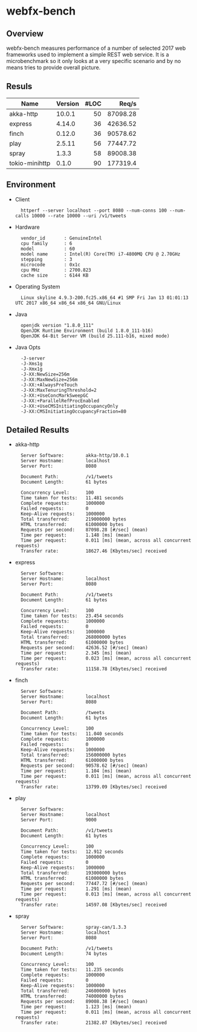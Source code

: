 # webfx-bench

## Overview

webfx-bench measures performance of a number of selected 2017 web frameworks used to implement a simple REST web service. It is a microbenchmark so it only looks at a very specific scenario and by no means tries to provide overall picture.

## Resuls

| Name           | Version | #LOC | Req/s     |
|----------------|---------|-----:|----------:|
| akka-http      | 10.0.1  | 50   | 87098.28
| express        | 4.14.0  | 36   | 42636.52
| finch          | 0.12.0  | 36   | 90578.62
| play           | 2.5.11  | 56   | 77447.72
| spray          | 1.3.3   | 58   | 89008.38
| tokio-minihttp | 0.1.0   | 90   | 177319.4

## Environment

* Client

        httperf --server localhost --port 8080 --num-conns 100 --num-calls 10000 --rate 10000 --uri /v1/tweets

* Hardware

        vendor_id       : GenuineIntel
        cpu family      : 6
        model           : 60
        model name      : Intel(R) Core(TM) i7-4800MQ CPU @ 2.70GHz
        stepping        : 3
        microcode       : 0x1c
        cpu MHz         : 2700.823
        cache size      : 6144 KB

* Operating System

        Linux skyline 4.9.3-200.fc25.x86_64 #1 SMP Fri Jan 13 01:01:13 UTC 2017 x86_64 x86_64 x86_64 GNU/Linux

* Java

        openjdk version "1.8.0_111"
        OpenJDK Runtime Environment (build 1.8.0_111-b16)
        OpenJDK 64-Bit Server VM (build 25.111-b16, mixed mode)

* Java Opts

        -J-server
        -J-Xms1g
        -J-Xmx1g
        -J-XX:NewSize=256m
        -J-XX:MaxNewSize=256m
        -J-XX:+AlwaysPreTouch
        -J-XX:MaxTenuringThreshold=2
        -J-XX:+UseConcMarkSweepGC
        -J-XX:+ParallelRefProcEnabled
        -J-XX:+UseCMSInitiatingOccupancyOnly
        -J-XX:CMSInitiatingOccupancyFraction=80

## Detailed Results

* akka-http

        Server Software:        akka-http/10.0.1
        Server Hostname:        localhost
        Server Port:            8080

        Document Path:          /v1/tweets
        Document Length:        61 bytes

        Concurrency Level:      100
        Time taken for tests:   11.481 seconds
        Complete requests:      1000000
        Failed requests:        0
        Keep-Alive requests:    1000000
        Total transferred:      219000000 bytes
        HTML transferred:       61000000 bytes
        Requests per second:    87098.28 [#/sec] (mean)
        Time per request:       1.148 [ms] (mean)
        Time per request:       0.011 [ms] (mean, across all concurrent requests)
        Transfer rate:          18627.46 [Kbytes/sec] received

* express

        Server Software:
        Server Hostname:        localhost
        Server Port:            8080

        Document Path:          /v1/tweets
        Document Length:        61 bytes

        Concurrency Level:      100
        Time taken for tests:   23.454 seconds
        Complete requests:      1000000
        Failed requests:        0
        Keep-Alive requests:    1000000
        Total transferred:      268000000 bytes
        HTML transferred:       61000000 bytes
        Requests per second:    42636.52 [#/sec] (mean)
        Time per request:       2.345 [ms] (mean)
        Time per request:       0.023 [ms] (mean, across all concurrent requests)
        Transfer rate:          11158.78 [Kbytes/sec] received

* finch

        Server Software:
        Server Hostname:        localhost
        Server Port:            8080

        Document Path:          /tweets
        Document Length:        61 bytes

        Concurrency Level:      100
        Time taken for tests:   11.040 seconds
        Complete requests:      1000000
        Failed requests:        0
        Keep-Alive requests:    1000000
        Total transferred:      156000000 bytes
        HTML transferred:       61000000 bytes
        Requests per second:    90578.62 [#/sec] (mean)
        Time per request:       1.104 [ms] (mean)
        Time per request:       0.011 [ms] (mean, across all concurrent requests)
        Transfer rate:          13799.09 [Kbytes/sec] received

* play

        Server Software:
        Server Hostname:        localhost
        Server Port:            9000

        Document Path:          /v1/tweets
        Document Length:        61 bytes

        Concurrency Level:      100
        Time taken for tests:   12.912 seconds
        Complete requests:      1000000
        Failed requests:        0
        Keep-Alive requests:    1000000
        Total transferred:      193000000 bytes
        HTML transferred:       61000000 bytes
        Requests per second:    77447.72 [#/sec] (mean)
        Time per request:       1.291 [ms] (mean)
        Time per request:       0.013 [ms] (mean, across all concurrent requests)
        Transfer rate:          14597.08 [Kbytes/sec] received

* spray

        Server Software:        spray-can/1.3.3
        Server Hostname:        localhost
        Server Port:            8080

        Document Path:          /v1/tweets
        Document Length:        74 bytes

        Concurrency Level:      100
        Time taken for tests:   11.235 seconds
        Complete requests:      1000000
        Failed requests:        0
        Keep-Alive requests:    1000000
        Total transferred:      246000000 bytes
        HTML transferred:       74000000 bytes
        Requests per second:    89008.38 [#/sec] (mean)
        Time per request:       1.123 [ms] (mean)
        Time per request:       0.011 [ms] (mean, across all concurrent requests)
        Transfer rate:          21382.87 [Kbytes/sec] received
